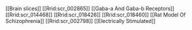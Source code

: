 [[Brain slices]]
[[Rrid:scr_002865]]
[[Gaba-a And Gaba-b Receptors]]
[[Rrid:scr_014468]]
[[Rrid:scr_018426]]
[[Rrid:scr_018460]]
[[Rat Model Of Schizophrenia]]
[[Rrid:scr_002798]]
[[Electrically Stimulated]]
